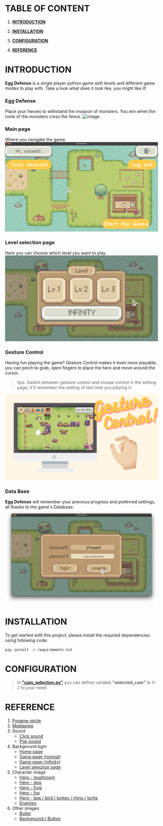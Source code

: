# TABLE OF CONTENT
1. **[INTRODUCTION](#introduction)**

2. **[INSTALLATION](#installation)**

3. **[CONFIGURATION](#configuration)**

4. **[REFERENCE](#reference)**


# INTRODUCTION
**Egg Defense** is a single player python game with levels and different game modes to play with. Take a look what does it look like, you might like it!

### Egg Defense
Place your heroes to withstand the invasion of monsters. You win when the none of the monsters cross the fence.
![image](attachments/game_demo_gif.gif)

### Main page
Where you navigate the game.
![image](attachments/Egg_Defense.png)

### Level selection page
Here you can choose which level you want to play. 
![image](attachments/level_selection.png)

### Gesture Control
Having fun playing the game? Gesture Control makes it even more playable, you can pinch to grab, open fingers to place the hero and move around the cursor.

> tips: Switch between gesture control and mouse control in the setting page, it'll remember the setting of last time you playing it.

![image](attachments/gesture_control_demo.png)

### Data Base
**Egg Defense** will remember your previous progress and preferred settings, all thanks to the game's Database.
![image](attachments/login_demo.png)

# INSTALLATION
To get started with this project, please install the required dependencies using following code:
```
pip install -r requirements.txt
```

# CONFIGURATION 
>In **["cam_selection.py"](cam_selection.py)** you can define variable **"selected_cam"** to 0-2 to your need.


# REFERENCE
1. [Pygame sprite](<https://www.pygame.org/docs/ref/sprite.html>)
2. [Mediapipe](<https://developers.google.com/mediapipe/solutions/vision/hand_landmarker>)
3. Sound
   - [Click sound](<https://cdn.pixabay.com/download/audio/2022/01/07/audio_c4039878e4.mp3?filename=lclick-13694.mp3&g-recaptcha-response=03AL8dmw-Ah3nyj9QUYvAjyADJnJDeuLQbp5HU1TWknlwJOCnwyJQH0NUaV-N0afcuIPEI0X-V8TBP2MOft9Kf6Ioq8Y9hc1liJdvU5RWTaYgbiS43FhDF9iYxrIogghSiKRYtg1sqntO8MfZp8GE1DnFHDLv5yOb17K2jLBWVd8ggzhCCwBMW>)
   - [Pop sound](<https://cdn.pixabay.com/download/audio/2022/03/10/audio_dbb9bd8504.mp3?filename=pop-39222.mp3&g-recaptcha-response=03AL8dmw_Jo31_KNoIh94G7mRvj_Pa-LhZtMFGXDtsFRMmwbq27wVdwrCLGa-7x1hsq4vpQDqtPsIxbvFP5DwLL_3U0WRalSnTjklSI7gLD8JLDkTsH3Qh6S2C2wnIY24ObNZHcBl31radgEbm4zAb1iLO4bOFUMXLqTeMV_KnK_78RQejzdtWmbC>)
4. Background bgm
   - [Home page](<https://cdn.pixabay.com/download/audio/2023/02/28/audio_696dabe4fe.mp3?filename=lofi-chill-140858.mp3&g-recaptcha-response=03AL8dmw98li2r8fKDLJu6Y2gVTKVsY0Ajbu2N4nrzi-mY7Bnk1tPOAXEY3eUDAnA4r87n6ggMDEPvbe00EAte5gEwOAOu17nec_4Ue2UvTBk4bS693UUEysAbpNNtNc63532tvZBbOLNz-MB6z9p2v4VwvYMXepU3u97fz8oDAwNgywr>)
   - [Game page (normal)](<https://cdn.pixabay.com/download/audio/2022/01/18/audio_d0a13f69d2.mp3?filename=electronic-rock-king-around-here-15045.mp3&g-recaptcha-response=03AL8dmw-Rx_rCH9jAPeFEfttuhwIgaeMdpVinBRCiPWagNOC9siHdwCpy57yc22xRoM3A88hvdbARkIiyWx1ZzNBipuzbSFqM7qeShXRJMrEmv0vkiB51UHYcCdK_i0At5l0d6U92JEZR7Ou0rtNve-hHs3>)
   - [Game page (infinity)](<https://cdn.pixabay.com/download/audio/2021/11/13/audio_da21ce3c29.mp3?filename=cyberpunk-2099-10701.mp3&g-recaptcha-response=03AL8dmw8oXpe9ogZtA2LrjJ4_rRrlhxWUb5W5gnNvtHsuqKiKjgJVrDDYap_hgxohOG2c4lAxJ28E0MNdrmhiweaNjNIsEUEetvIwWrCIcQmJip16rTF8CRJw8MktZUcOdCeJoiCrTB7lTf6lSEqc6OX4-MNl48LSX7sFMMs2dgy>)
   - [Level selection page](<https://cdn.pixabay.com/download/audio/2023/03/02/audio_83db199f04.mp3?filename=stomps-and-claps-percussion-and-rhythm-141190.mp3&g-recaptcha-response=03AL8dmw8xYOzPg-v_Y35NBvwUToKiAzqBbWthvraem19tcAyW86CXY2ASSB946-kIFk5bUg23dOcuFcfzjx_-0u9tOu555aybpBQh7DwzsB3Aa3-LaeUZoy_2WAPlOVgsCWHGLSrI4_ASoiyo2Ns>)
5. Character image
   - [Hero - mushroom](<https://lhteam.itch.io/tiny-mushroom>)
   - [Hero - dog](<https://bdragon1727.itch.io/cat-adventure>)
   - [Hero - frog](<https://pixelfrog-assets.itch.io/pixel-adventure-1>)
   - [Hero - fox](<https://elthen.itch.io/2d-pixel-art-fox-sprites>)
   - [Hero - bee / bird / turkey / rhino / turtle](<ttps://pixelfrog-assets.itch.io/pixel-adventure-2>)
   - [Enemies](<https://pixelfrog-assets.itch.io/treasure-hunters>)
6. Other images
   - [Bullet](<https://bdragon1727.itch.io/fire-pixel-bullet-16x16>)
   - [Background / Button](<https://cupnooble.itch.io/sprout-lands-asset-pack>)

